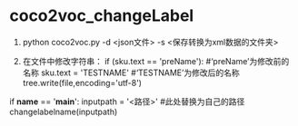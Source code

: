 # coco2voc_changeLabel

1. python coco2voc.py -d <json文件> -s <保存转换为xml数据的文件夹>

2. 在文件中修改字符串： 
   if (sku.text == 'preName'):               #‘preName’为修改前的名称
                        sku.text = 'TESTNAME'                 #‘TESTNAME’为修改后的名称
                        tree.write(file,encoding='utf-8')     
           
if __name__ == '__main__':
    inputpath = '<路径>'  #此处替换为自己的路径
    changelabelname(inputpath)
